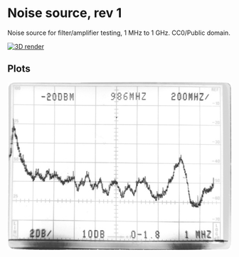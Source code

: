 Noise source, rev 1
===

Noise source for filter/amplifier testing, 1 MHz to 1 GHz. CC0/Public domain.

[![3D render](images/3d-small.png)](images/3d.png)


Plots
-----

![Wideband output](images/wideband-grey.jpg)

